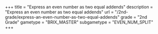 +++
title = "Express an even number as two equal addends"
description = "Express an even number as two equal addends"
url = "/2nd-grade/express-an-even-number-as-two-equal-addends"
grade = "2nd Grade"
gametype = "BRIX_MASTER"
subgametype = "EVEN_NUM_SPLIT"
+++